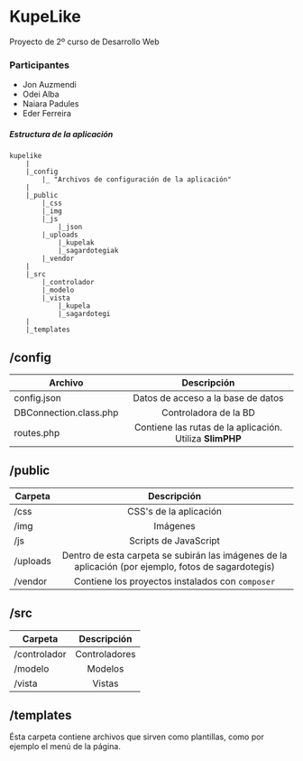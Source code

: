 # KupeLike

Proyecto de 2º curso de Desarrollo Web

### Participantes

- Jon Auzmendi
- Odei Alba
- Naiara Padules
- Eder Ferreira

##### Estructura de la aplicación

```
kupelike
    |
    |_config
        |_ "Archivos de configuración de la aplicación"
    |
    |_public
        |_css
        |_img
        |_js
            |_json
        |_uploads
            |_kupelak
            |_sagardotegiak
        |_vendor
    |
    |_src
        |_controlador
        |_modelo
        |_vista
            |_kupela
            |_sagardotegi
    |
    |_templates
```

## /config

| Archivo        | Descripción
| ------------- |:-------------:|
| config.json      | Datos de acceso a la base de datos |
| DBConnection.class.php      | Controladora de la BD      |
| routes.php | Contiene las rutas de la aplicación. Utiliza **SlimPHP**      |

## /public

| Carpeta        | Descripción
| ------------- |:-------------:|
| /css      | CSS's de la aplicación |
| /img      | Imágenes          |
| /js     | Scripts de JavaScript      |
| /uploads | Dentro de esta carpeta se subirán las imágenes de la aplicación (por ejemplo, fotos de sagardotegis)      |
| /vendor   | Contiene los proyectos instalados con ```composer```|

## /src

| Carpeta        | Descripción
| ------------- |:-------------:|
| /controlador      | Controladores |
| /modelo      | Modelos          |
| /vista     | Vistas     |

## /templates

Ésta carpeta contiene archivos que sirven como plantillas, como por ejemplo el menú de la página.